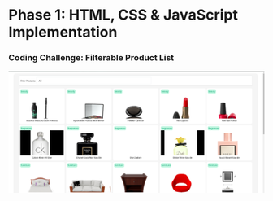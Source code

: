 # Phase 1: HTML, CSS & JavaScript Implementation

### Coding Challenge: Filterable Product List


![Product List](./docs/list.png)
